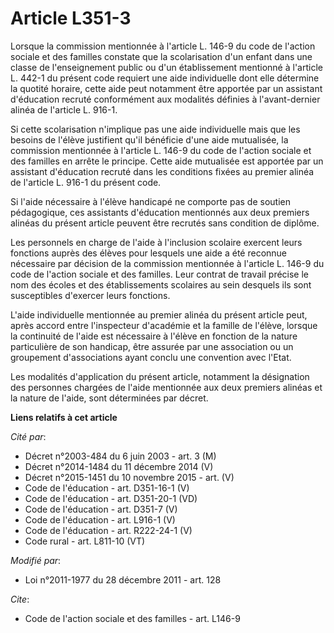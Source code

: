# Article L351-3

Lorsque la commission mentionnée à l'article L. 146-9 du code de l'action sociale et des familles constate  que la
scolarisation d'un enfant dans une classe de l'enseignement  public ou d'un établissement mentionné à l'article L. 442-1 du
présent  code requiert une aide individuelle dont elle détermine la quotité  horaire, cette aide peut notamment être apportée
par un assistant  d'éducation recruté conformément aux modalités définies à  l'avant-dernier alinéa de l'article L. 916-1. 

Si  cette scolarisation n'implique pas une aide individuelle mais que les  besoins de l'élève justifient qu'il bénéficie
d'une aide mutualisée, la  commission mentionnée à l'article L. 146-9 du code de l'action sociale et des familles en  arrête
le principe. Cette aide mutualisée est apportée par un assistant  d'éducation recruté dans les conditions fixées au premier
alinéa de  l'article L. 916-1 du présent code. 

Si l'aide  nécessaire à l'élève handicapé ne comporte pas de soutien pédagogique,  ces assistants d'éducation mentionnés aux
deux premiers alinéas du  présent article peuvent être recrutés sans condition de diplôme. 

Les personnels en charge de l'aide à l'inclusion scolaire exercent  leurs fonctions auprès des élèves pour lesquels une aide
a été reconnue  nécessaire par décision de la commission mentionnée à l'article L. 146-9 du code de l'action sociale et des
familles.  Leur contrat de travail précise le nom des écoles et des établissements  scolaires au sein desquels ils sont
susceptibles d'exercer leurs  fonctions. 

L'aide individuelle mentionnée au  premier alinéa du présent article peut, après accord entre l'inspecteur  d'académie et la
famille de l'élève, lorsque la continuité de l'aide est  nécessaire à l'élève en fonction de la nature particulière de son
handicap, être assurée par une association ou un groupement  d'associations ayant conclu une convention avec l'Etat. 

Les modalités d'application du présent article, notamment la  désignation des personnes chargées de l'aide mentionnée aux
deux  premiers alinéas et la nature de l'aide, sont déterminées par décret.

**Liens relatifs à cet article**

_Cité par_:

  - Décret n°2003-484 du 6 juin 2003 - art. 3 (M)
  - Décret n°2014-1484 du 11 décembre 2014 (V)
  - Décret n°2015-1451 du 10 novembre 2015 - art. (V)
  - Code de l'éducation - art. D351-16-1 (V)
  - Code de l'éducation - art. D351-20-1 (VD)
  - Code de l'éducation - art. D351-7 (V)
  - Code de l'éducation - art. L916-1 (V)
  - Code de l'éducation - art. R222-24-1 (V)
  - Code rural - art. L811-10 (VT)

_Modifié par_:

  - Loi n°2011-1977 du 28 décembre 2011 - art. 128

_Cite_:

  - Code de l'action sociale et des familles - art. L146-9

